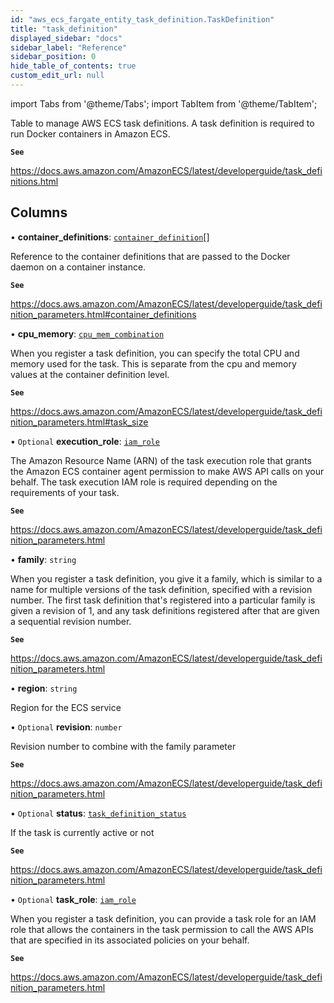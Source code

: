 ```yaml
---
id: "aws_ecs_fargate_entity_task_definition.TaskDefinition"
title: "task_definition"
displayed_sidebar: "docs"
sidebar_label: "Reference"
sidebar_position: 0
hide_table_of_contents: true
custom_edit_url: null
---
```


import Tabs from '@theme/Tabs';
import TabItem from '@theme/TabItem';

Table to manage AWS ECS task definitions. A task definition is required to run Docker containers in Amazon ECS.

**`See`**

https://docs.aws.amazon.com/AmazonECS/latest/developerguide/task_definitions.html

## Columns

• **container\_definitions**: [`container_definition`](aws_ecs_fargate_entity_container_definition.ContainerDefinition.md)[]

Reference to the container definitions that are passed to the Docker daemon on a container instance.

**`See`**

https://docs.aws.amazon.com/AmazonECS/latest/developerguide/task_definition_parameters.html#container_definitions

• **cpu\_memory**: [`cpu_mem_combination`](../enums/aws_ecs_fargate_entity_task_definition.CpuMemCombination.md)

When you register a task definition, you can specify the total CPU and memory used for the task.
This is separate from the cpu and memory values at the container definition level.

**`See`**

https://docs.aws.amazon.com/AmazonECS/latest/developerguide/task_definition_parameters.html#task_size

• `Optional` **execution\_role**: [`iam_role`](aws_iam_entity_role.IamRole.md)

The Amazon Resource Name (ARN) of the task execution role that grants the Amazon ECS container agent permission to make AWS API
calls on your behalf. The task execution IAM role is required depending on the requirements of your task.

**`See`**

https://docs.aws.amazon.com/AmazonECS/latest/developerguide/task_definition_parameters.html

• **family**: `string`

When you register a task definition, you give it a family, which is similar to a name for multiple versions of the task definition,
specified with a revision number. The first task definition that's registered into a particular family is given a revision of 1,
and any task definitions registered after that are given a sequential revision number.

**`See`**

https://docs.aws.amazon.com/AmazonECS/latest/developerguide/task_definition_parameters.html

• **region**: `string`

Region for the ECS service

• `Optional` **revision**: `number`

Revision number to combine with the family parameter

**`See`**

https://docs.aws.amazon.com/AmazonECS/latest/developerguide/task_definition_parameters.html

• `Optional` **status**: [`task_definition_status`](../enums/aws_ecs_fargate_entity_task_definition.TaskDefinitionStatus.md)

If the task is currently active or not

**`See`**

https://docs.aws.amazon.com/AmazonECS/latest/developerguide/task_definition_parameters.html

• `Optional` **task\_role**: [`iam_role`](aws_iam_entity_role.IamRole.md)

When you register a task definition, you can provide a task role for an IAM role that allows the containers in the task permission
to call the AWS APIs that are specified in its associated policies on your behalf.

**`See`**

https://docs.aws.amazon.com/AmazonECS/latest/developerguide/task_definition_parameters.html
